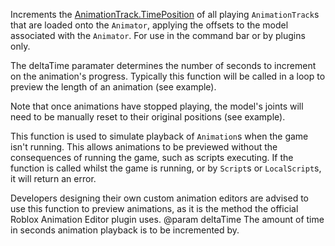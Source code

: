 Increments the [AnimationTrack.TimePosition](https://developer.roblox.com/api-reference/property/AnimationTrack/TimePosition) of all playing `AnimationTrack`s that are loaded onto the `Animator`, applying the offsets to the model associated with the `Animator`. For use in the command bar or by plugins only.

The deltaTime paramater determines the number of seconds to increment on the animation's progress. Typically this function will be called in a loop to preview the length of an animation (see example).

Note that once animations have stopped playing, the model's joints will need to be manually reset to their original positions (see example).

This function is used to simulate playback of `Animation`s when the game isn't running. This allows animations to be previewed without the consequences of running the game, such as scripts executing. If the function is called whilst the game is running, or by `Script`s or `LocalScript`s, it will return an error.

Developers designing their own custom animation editors are advised to use this function to preview animations, as it is the method the official Roblox Animation Editor plugin uses.
@param deltaTime The amount of time in seconds animation playback is to be incremented by.